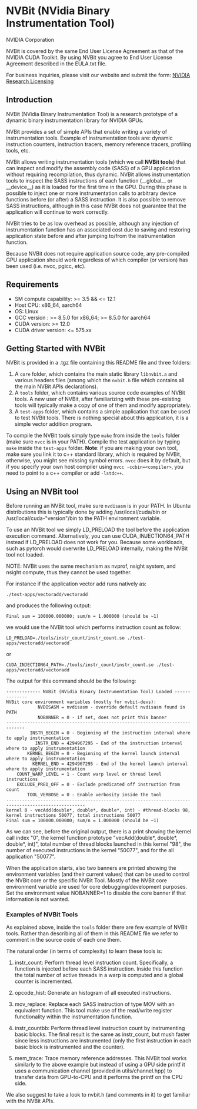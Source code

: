 # NVBit (NVidia Binary Instrumentation Tool)
NVIDIA Corporation

NVBit is covered by the same End User License Agreement as that of the
NVIDIA CUDA Toolkit. By using NVBit you agree to End User License Agreement
described in the EULA.txt file.

For business inquiries, please visit our website and submit the form: [NVIDIA Research Licensing](https://www.nvidia.com/en-us/research/inquiries/)
## Introduction
NVBit (NVidia Binary Instrumentation Tool) is a research prototype of a dynamic
binary instrumentation library for NVIDIA GPUs.

NVBit provides a set of simple APIs that enable writing a variety of
instrumentation tools. Example of instrumentation tools are: dynamic
instruction counters, instruction tracers, memory reference tracers,
profiling tools, etc.

NVBit allows writing instrumentation tools (which we call **NVBit tools**)
that can inspect and modify the assembly code (SASS) of a GPU application
without requiring recompilation, thus dynamic. NVBit allows instrumentation
tools to inspect the SASS instructions of each function (\_\_global\_\_ or
\_\_device\_\_) as it is loaded for the first time in the GPU. During this
phase is possible to inject one or more instrumentation calls to arbitrary
device functions before (or after) a SASS instruction. It is also possible to
remove SASS instructions, although in this case NVBit does not guarantee that
the application will continue to work correctly.

NVBit tries to be as low overhead as possible, although any injection of
instrumentation function has an associated cost due to saving and restoring
application state before and after jumping to/from the instrumentation
function.

Because NVBit does not require application source code, any pre-compiled GPU
application should work regardless of which compiler (or version) has been
used (i.e. nvcc, pgicc, etc).

## Requirements

* SM compute capability:              >= 3.5 && <= 12.1
* Host CPU:                           x86\_64, aarch64
* OS:                                 Linux
* GCC version :                       >= 8.5.0 for x86\_64; >= 8.5.0 for aarch64
* CUDA version:                       >= 12.0
* CUDA driver version:                <= 575.xx

## Getting Started with NVBit

NVBit is provided in a .tgz file containing this README file and three folders:
1. A ```core``` folder, which contains the main static library
```libnvbit.a``` and various headers files (among which the ```nvbit.h```
file which contains all the main NVBit APIs declarations).
2. A ```tools``` folder, which contains various source code examples of NVBit
tools. A new user of NVBit, after familiarizing with these pre-existing tools
will typically make a copy of one of them and modify appropriately.
3. A ```test-apps``` folder, which contains a simple application that can be
used to test NVBit tools. There is nothing special about this application, it
is a simple vector addition program.


To compile the NVBit tools simply type ```make``` from  inside the ```tools```
folder (make sure ```nvcc``` is in your PATH).
Compile the test application by typing ```make``` inside the ```test-apps```
folder.
__Note__: if you are making your own tool, make sure you link it to c++
standard library, which is required by NVBit, otherwise, you might see
missing symbol errors. ```nvcc``` does it by default, but if you specify
your own host compiler using ```nvcc -ccbin=<compiler>```, you need to point
to a c++ compiler or add ```-lstdc++```.

## Using an NVBit tool

Before running an NVBit tool, make sure ```nvdisasm``` is in your PATH. In
Ubuntu distributions this is typically done by adding /usr/local/cuda/bin or
/usr/local/cuda-"version"/bin to the PATH environment variable.

To use an NVBit tool we simply LD_PRELOAD the tool before the application
execution command. Alternatively, you can use CUDA_INJECTION64_PATH instead
if LD_PRELOAD does not work for you. Because some workloads, such as pytorch
would overwrite LD_PRELOAD internally, making the NVBit tool not loaded.

NOTE: NVBit uses the same mechanism as nvprof, nsight system, and nsight compute,
thus they cannot be used together.

For instance if the application vector add runs natively as:

```
./test-apps/vectoradd/vectoradd
```

and produces the following output:

```
Final sum = 100000.000000; sum/n = 1.000000 (should be ~1)
```

we would use the NVBit tool which performs instruction count as follow:

```
LD_PRELOAD=./tools/instr_count/instr_count.so ./test-apps/vectoradd/vectoradd
```

or
```
CUDA_INJECTION64_PATH=./tools/instr_count/instr_count.so ./test-apps/vectoradd/vectoradd
```

The output for this command should be the following:

```no-highlight
------------- NVBit (NVidia Binary Instrumentation Tool) Loaded --------------
NVBit core environment variables (mostly for nvbit-devs):
            NVDISASM = nvdisasm - override default nvdisasm found in PATH
            NOBANNER = 0 - if set, does not print this banner
-----------------------------------------------------------------------------
         INSTR_BEGIN = 0 - Beginning of the instruction interval where to apply instrumentation
           INSTR_END = 4294967295 - End of the instruction interval where to apply instrumentation
        KERNEL_BEGIN = 0 - Beginning of the kernel launch interval where to apply instrumentation
          KERNEL_END = 4294967295 - End of the kernel launch interval where to apply instrumentation
    COUNT_WARP_LEVEL = 1 - Count warp level or thread level instructions
    EXCLUDE_PRED_OFF = 0 - Exclude predicated off instruction from count
        TOOL_VERBOSE = 0 - Enable verbosity inside the tool
----------------------------------------------------------------------------------------------------
kernel 0 - vecAdd(double*, double*, double*, int) - #thread-blocks 98,  kernel instructions 50077, total instructions 50077
Final sum = 100000.000000; sum/n = 1.000000 (should be ~1)
```

As we can see, before the original output, there is a print showing the kernel
call index "0", the kernel function prototype
"vecAdd(double*, double*, double*, int)", total number of thread blocks launched
 in this kernel "98", the number of executed instructions in the kernel "50077",
 and for the all application "50077".

When the application starts, also two banners are printed showing the environment
variables (and their current values) that can be used to control the NVBit core
or the specific NVBit Tool.
Mostly of the NVBit core environment variable are used for core
debugging/development purposes.
Set the environment value NOBANNER=1 to disable the core banner if that
information is not wanted.

### Examples of NVBit Tools

As explained above, inside the ```tools``` folder there are few example of
NVBit tools. Rather than describing all of them in this README file we refer
to comment in the source code of each one them.

The natural order (in terms of complexity) to learn these tools is:

1. instr_count: Perform thread level instruction count. Specifically, a
function is injected before each SASS instruction. Inside this function the
total number of active threads in a warp is computed and a global counter is
incremented.

2. opcode_hist: Generate an histogram of all executed instructions.

3. mov_replace: Replace each SASS instruction of type MOV with an equivalent
function. This tool make use of the read/write register functionality within
the instrumentation function.

4. instr_countbb: Perform thread level instruction count by instrumenting
basic blocks. The final result is the same as instr_count, but mush faster
since less instructions are instrumented (only the first instruction in each
basic block is instrumented and the counter).

5. mem_trace: Trace memory reference addresses. This NVBit tool works
similarly to the above example but instead of using a GPU side printf it uses
a communication channel (provided in utils/channel.hpp) to transfer data from
GPU-to-CPU and it performs the printf on the CPU side.

We also suggest to take a look to nvbit.h (and comments in it) to get
familiar with the NVBit APIs.
